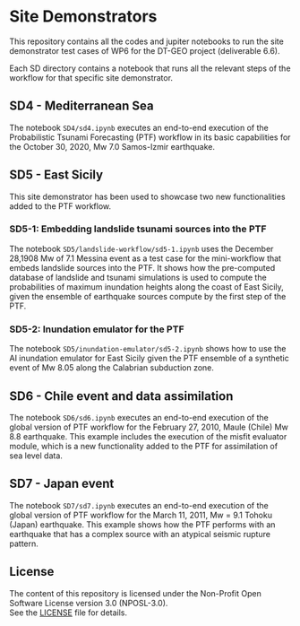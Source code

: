 # Site Demonstrators
This repository contains all the codes and jupiter notebooks to run the site demonstrator test cases of WP6 for the DT-GEO project (deliverable 6.6).

Each SD directory contains a notebook that runs all the relevant steps of the workflow for that specific site demonstrator.

## SD4 - Mediterranean Sea
The notebook `SD4/sd4.ipynb` executes an end-to-end execution of the Probabilistic Tsunami Forecasting (PTF) workflow in its basic capabilities for the October 30, 2020, Mw 7.0 Samos-Izmir earthquake.  

## SD5 - East Sicily
This site demonstrator has been used to showcase two new functionalities added to the PTF workflow. 

### SD5-1: Embedding landslide tsunami sources into the PTF
The notebook `SD5/landslide-workflow/sd5-1.ipynb` uses the December 28,1908 Mw of 7.1 Messina event as a test case for the mini-workflow that embeds landslide sources into the PTF. It shows how the pre-computed database of landslide and tsunami simulations is used to compute the probabilities of maximum inundation heights along the coast of East Sicily, given the ensemble of earthquake sources compute by the first step of the PTF.

### SD5-2: Inundation emulator for the PTF
The notebook `SD5/inundation-emulator/sd5-2.ipynb` shows how to use the AI inundation emulator for East Sicily given the PTF ensemble of a synthetic event of Mw 8.05 along the Calabrian subduction zone.

## SD6 - Chile event and data assimilation
The notebook `SD6/sd6.ipynb` executes an end-to-end execution of the global version of PTF workflow for the February 27, 2010, Maule (Chile) Mw 8.8 earthquake. This example includes the execution of the misfit evaluator module, which is a new functionality added to the PTF for assimilation of sea level data.

## SD7 - Japan event
The notebook `SD7/sd7.ipynb` executes an end-to-end execution of the global version of PTF workflow for the March 11, 2011, Mw = 9.1 Tohoku (Japan) earthquake. This example shows how the PTF performs with an earthquake that has a complex source with an atypical seismic rupture pattern.

## License
The content of this repository is licensed under the Non-Profit Open Software License version 3.0 (NPOSL-3.0).  
See the [LICENSE](./LICENSE.txt) file for details.